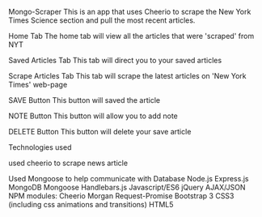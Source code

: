 
Mongo-Scraper
This is an app that uses Cheerio to scrape the New York Times Science section and pull the most recent articles.

Home Tab
The home tab will view all the articles that were 'scraped' from NYT

Saved Articles Tab
This tab will direct you to your saved articles

Scrape Articles Tab
This tab will scrape the latest articles on 'New York Times' web-page

SAVE Button
This button will saved the article

NOTE Button
This button will allow you to add note

DELETE Button
This button will delete your save article

Technologies used

used cheerio to scrape news article

Used Mongoose to help communicate with Database
Node.js
Express.js
MongoDB
Mongoose
Handlebars.js
Javascript/ES6
jQuery
AJAX/JSON
NPM modules:
Cheerio
Morgan
Request-Promise
Bootstrap 3
CSS3 (including css animations and transitions)
HTML5
